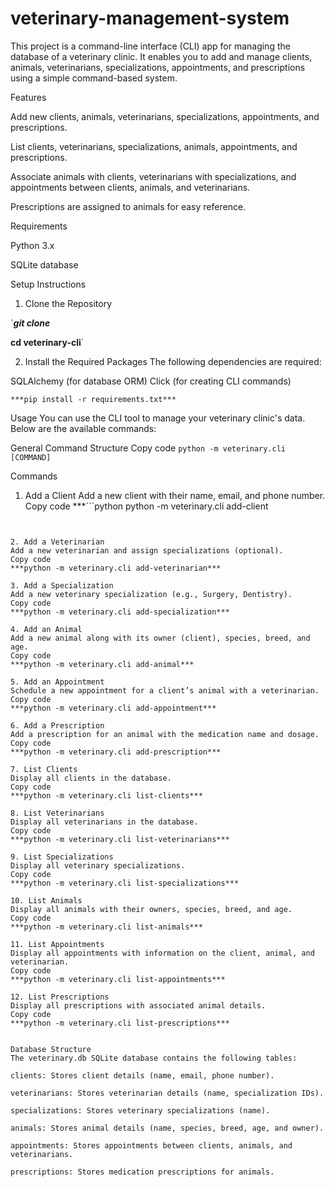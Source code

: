 # veterinary-management-system

This project is a command-line interface (CLI) app for managing the database of a veterinary clinic. It enables you to add and manage clients, animals, veterinarians, specializations, appointments, and prescriptions using a simple command-based system.

Features

Add new clients, animals, veterinarians, specializations, appointments, and prescriptions.

List clients, veterinarians, specializations, animals, appointments, and prescriptions.

Associate animals with clients, veterinarians with specializations, and appointments between clients, animals, and veterinarians.

Prescriptions are assigned to animals for easy reference.

Requirements

Python 3.x

SQLite database


Setup Instructions
1. Clone the Repository

`***git clone <repository-url>***

**cd veterinary-cli**`

2. Install the Required Packages
The following dependencies are required:

SQLAlchemy (for database ORM)
Click (for creating CLI commands)

`***pip install -r requirements.txt***`

Usage
You can use the CLI tool to manage your veterinary clinic's data. Below are the available commands:

General Command Structure
Copy code
`python -m veterinary.cli [COMMAND]`

Commands
1. Add a Client
Add a new client with their name, email, and phone number.
Copy code
***```python
python -m veterinary.cli add-client
```***


2. Add a Veterinarian
Add a new veterinarian and assign specializations (optional).
Copy code
***python -m veterinary.cli add-veterinarian***

3. Add a Specialization
Add a new veterinary specialization (e.g., Surgery, Dentistry).
Copy code
***python -m veterinary.cli add-specialization***

4. Add an Animal
Add a new animal along with its owner (client), species, breed, and age.
Copy code
***python -m veterinary.cli add-animal***

5. Add an Appointment
Schedule a new appointment for a client’s animal with a veterinarian.
Copy code
***python -m veterinary.cli add-appointment***

6. Add a Prescription
Add a prescription for an animal with the medication name and dosage.
Copy code
***python -m veterinary.cli add-prescription***

7. List Clients
Display all clients in the database.
Copy code
***python -m veterinary.cli list-clients***

8. List Veterinarians
Display all veterinarians in the database.
Copy code
***python -m veterinary.cli list-veterinarians***

9. List Specializations
Display all veterinary specializations.
Copy code
***python -m veterinary.cli list-specializations***

10. List Animals
Display all animals with their owners, species, breed, and age.
Copy code
***python -m veterinary.cli list-animals***

11. List Appointments
Display all appointments with information on the client, animal, and veterinarian.
Copy code
***python -m veterinary.cli list-appointments***

12. List Prescriptions
Display all prescriptions with associated animal details.
Copy code
***python -m veterinary.cli list-prescriptions***


Database Structure
The veterinary.db SQLite database contains the following tables:

clients: Stores client details (name, email, phone number).

veterinarians: Stores veterinarian details (name, specialization IDs).

specializations: Stores veterinary specializations (name).

animals: Stores animal details (name, species, breed, age, and owner).

appointments: Stores appointments between clients, animals, and veterinarians.

prescriptions: Stores medication prescriptions for animals.


